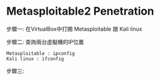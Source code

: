 # Metasploitable2 Penetration

步驟一: 在VirtualBox中打開 Metasploitable 跟 Kali linux

步驟二: 查詢兩台虛擬機的IP位置
```
Metasploitable : ipconfig
Kali linux : ifconfig
```

步驟三: 
